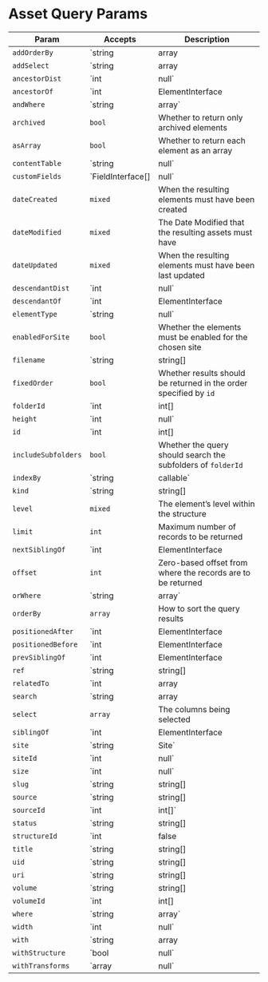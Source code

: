 Asset Query Params
==================

Param               | Accepts                           | Description
------------------- | --------------------------------- | ---------------------------------------------------------------------------------
`addOrderBy`        | `string|array|Expression`         | Adds additional ORDER BY columns to the query
`addSelect`         | `string|array|Expression`         | Add more columns to the SELECT part of the query
`ancestorDist`      | `int|null`                        | The maximum number of levels that results may be separated from `ancestorOf`
`ancestorOf`        | `int|ElementInterface|null`       | The element (or its ID) that results must be an ancestor of
`andWhere`          | `string|array`                    | Adds an additional WHERE condition to the existing one
`archived`          | `bool`                            | Whether to return only archived elements
`asArray`           | `bool`                            | Whether to return each element as an array
`contentTable`      | `string|null`                     | The content table that will be joined by this query
`customFields`      | `FieldInterface[]|null`           | The fields that may be involved in this query
`dateCreated`       | `mixed`                           | When the resulting elements must have been created
`dateModified`      | `mixed`                           | The Date Modified that the resulting assets must have
`dateUpdated`       | `mixed`                           | When the resulting elements must have been last updated
`descendantDist`    | `int|null`                        | The maximum number of levels that results may be separated from `descendantOf`
`descendantOf`      | `int|ElementInterface|null`       | The element (or its ID) that results must be a descendant of
`elementType`       | `string|null`                     | The name of the `ElementInterface` class
`enabledForSite`    | `bool`                            | Whether the elements must be enabled for the chosen site
`filename`          | `string|string[]|null`            | The filename(s) that the resulting assets must have
`fixedOrder`        | `bool`                            | Whether results should be returned in the order specified by `id`
`folderId`          | `int|int[]|null`                  | The asset folder ID(s) that the resulting assets must be in
`height`            | `int|null`                        | The height (in pixels) that the resulting assets must have
`id`                | `int|int[]|false|null`            | The element ID(s)
`includeSubfolders` | `bool`                            | Whether the query should search the subfolders of `folderId`
`indexBy`           | `string|callable`                 | The name of the column by which the query results should be indexed by
`kind`              | `string|string[]|null`            | The file kind(s) that the resulting assets must be
`level`             | `mixed`                           | The element’s level within the structure
`limit`             | `int`                             | Maximum number of records to be returned
`nextSiblingOf`     | `int|ElementInterface|null`       | The element (or its ID) that the result must be the next sibling of
`offset`            | `int`                             | Zero-based offset from where the records are to be returned
`orWhere`           | `string|array`                    | Adds an additional WHERE condition to the existing one
`orderBy`           | `array`                           | How to sort the query results
`positionedAfter`   | `int|ElementInterface|null`       | The element (or its ID) that the results must be positioned after
`positionedBefore`  | `int|ElementInterface|null`       | The element (or its ID) that the results must be positioned before
`prevSiblingOf`     | `int|ElementInterface|null`       | The element (or its ID) that the result must be the previous sibling of
`ref`               | `string|string[]|null`            | The reference code(s) used to identify the element(s)
`relatedTo`         | `int|array|ElementInterface|null` | The element relation criteria
`search`            | `string|array|SearchQuery|null`   | The search term to filter the resulting elements by
`select`            | `array`                           | The columns being selected
`siblingOf`         | `int|ElementInterface|null`       | The element (or its ID) that the results must be a sibling of
`site`              | `string|Site`                     | Sets the `siteId` param based on a given site(s)’s handle
`siteId`            | `int|null`                        | The site ID that the elements should be returned in
`size`              | `int|null`                        | The size (in bytes) that the resulting assets must have
`slug`              | `string|string[]|null`            | The slug that resulting elements must have
`source`            | `string|string[]|Volume`          | Sets the `volumeId` param based on a given volume(s)’s handle(s)
`sourceId`          | `int|int[]`                       | Sets the `volumeId` param
`status`            | `string|string[]|null`            | The status(es) that the resulting elements must have
`structureId`       | `int|false|null`                  | The structure ID that should be used to join in the structureelements table
`title`             | `string|string[]|null`            | The title that resulting elements must have
`uid`               | `string|string[]|null`            | The element UID(s)
`uri`               | `string|string[]|null`            | The URI that the resulting element must have
`volume`            | `string|string[]|Volume|null`     | Sets the `volumeId` param based on a given volume(s)’s handle(s)
`volumeId`          | `int|int[]|null`                  | The volume ID(s) that the resulting assets must be in
`where`             | `string|array`                    | Query condition
`width`             | `int|null`                        | The width (in pixels) that the resulting assets must have
`with`              | `string|array|null`               | The eager-loading declaration
`withStructure`     | `bool|null`                       | Whether element structure data should automatically be left-joined into the query
`withTransforms`    | `array|null`                      | The asset transform indexes that should be eager-loaded, if they exist
